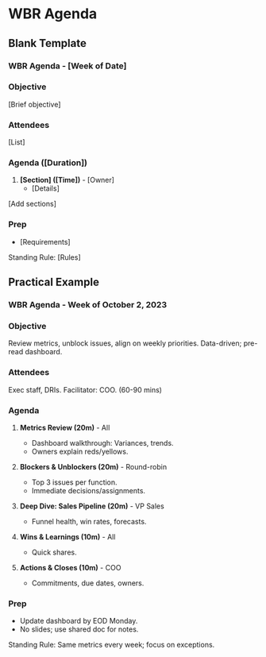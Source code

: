 
# WBR Agenda

## Blank Template

### WBR Agenda - [Week of Date]

### Objective
[Brief objective]

### Attendees
[List]

### Agenda ([Duration])
1. **[Section] ([Time])** - [Owner]  
   - [Details]

[Add sections]

### Prep
- [Requirements]

Standing Rule: [Rules]

## Practical Example

### WBR Agenda - Week of October 2, 2023

### Objective
Review metrics, unblock issues, align on weekly priorities. Data-driven; pre-read dashboard.

### Attendees
Exec staff, DRIs. Facilitator: COO. (60-90 mins)

### Agenda
1. **Metrics Review (20m)** - All  
   - Dashboard walkthrough: Variances, trends.  
   - Owners explain reds/yellows.

2. **Blockers & Unblockers (20m)** - Round-robin  
   - Top 3 issues per function.  
   - Immediate decisions/assignments.

3. **Deep Dive: Sales Pipeline (20m)** - VP Sales  
   - Funnel health, win rates, forecasts.

4. **Wins & Learnings (10m)** - All  
   - Quick shares.

5. **Actions & Closes (10m)** - COO  
   - Commitments, due dates, owners.

### Prep
- Update dashboard by EOD Monday.
- No slides; use shared doc for notes.

Standing Rule: Same metrics every week; focus on exceptions.
